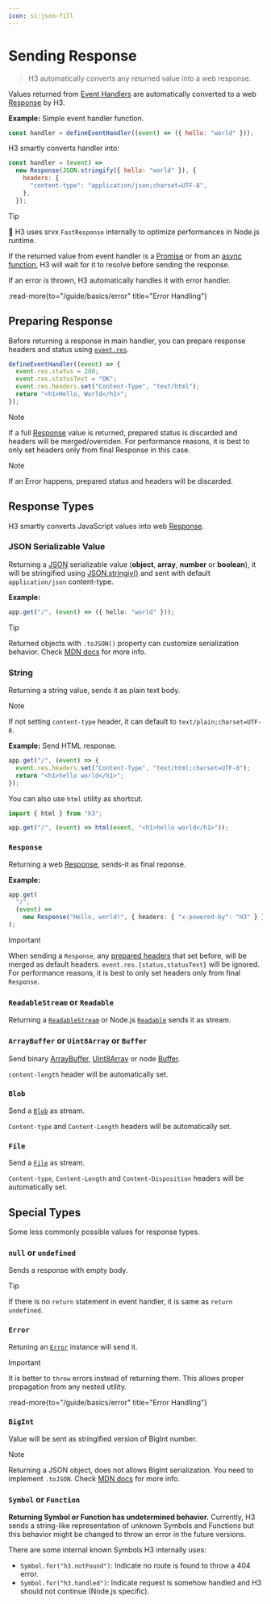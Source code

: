 ```yaml
---
icon: si:json-fill
---
```


# Sending Response

> H3 automatically converts any returned value into a web response.

Values returned from [Event Handlers](/guide/basics/handler) are automatically converted to a web [Response](https://developer.mozilla.org/en-US/docs/Web/API/Response) by H3.

**Example:** Simple event handler function.

```js
const handler = defineEventHandler((event) => ({ hello: "world" }));
```

H3 smartly converts handler into:

```js
const handler = (event) =>
  new Response(JSON.stringify({ hello: "world" }), {
    headers: {
      "content-type": "application/json;charset=UTF-8",
    },
  });
```

> [!TIP]
> 🚀 H3 uses srvx `FastResponse` internally to optimize performances in Node.js runtime.

If the returned value from event handler is a [Promise](https://developer.mozilla.org/en-US/docs/Web/JavaScript/Reference/Global_Objects/Promise) or from an [async function](https://developer.mozilla.org/en-US/docs/Web/JavaScript/Reference/Statements/async_function), H3 will wait for it to resolve before sending the response.

If an error is thrown, H3 automatically handles it with error handler.

:read-more{to="/guide/basics/error" title="Error Handling"}

## Preparing Response

Before returning a response in main handler, you can prepare response headers and status using [`event.res`](/guide/api/h3event#eventres).

```js
defineEventHandler((event) => {
  event.res.status = 200;
  event.res.statusText = "OK";
  event.res.headers.set("Content-Type", "text/html");
  return "<h1>Hello, World</h1>";
});
```

> [!NOTE]
> If a full [Response](https://developer.mozilla.org/en-US/docs/Web/API/Response/Response) value is returned, prepared status is discarded and headers will be merged/overriden. For performance reasons, it is best to only set headers only from final Response in this case.

> [!NOTE]
> If an Error happens, prepared status and headers will be discarded.

## Response Types

H3 smartly converts JavaScript values into web [Response](https://developer.mozilla.org/en-US/docs/Web/API/Response/Response).

### JSON Serializable Value

Returning a [JSON](https://developer.mozilla.org/en-US/docs/Web/JavaScript/Reference/Global_Objects/JSON) serializable value (**object**, **array**, **number** or **boolean**), it will be stringified using [JSON.stringiy()](https://developer.mozilla.org/en-US/docs/Web/JavaScript/Reference/Global_Objects/JSON/stringify) and sent with default `application/json` content-type.

**Example:**

```ts
app.get("/", (event) => ({ hello: "world" }));
```

> [!TIP]
> Returned objects with `.toJSON()` property can customize serialization behavior. Check [MDN docs](https://developer.mozilla.org/en-US/docs/Web/JavaScript/Reference/Global_Objects/JSON/stringify) for more info.

### String

Returning a string value, sends it as plain text body.

> [!NOTE]
> If not setting `content-type` header, it can default to `text/plain;charset=UTF-8`.

**Example:** Send HTML response.

```ts
app.get("/", (event) => {
  event.res.headers.set("Content-Type", "text/html;charset=UTF-8");
  return "<h1>hello world</h1>";
});
```

You can also use `html` utility as shortcut.

```js
import { html } from "h3";

app.get("/", (event) => html(event, "<h1>hello world</h1>"));
```

### `Response`

Returning a web [Response](https://developer.mozilla.org/en-US/docs/Web/API/Response/Response), sends-it as final reponse.

**Example:**

```ts
app.get(
  "/",
  (event) =>
    new Response("Hello, world!", { headers: { "x-powered-by": "H3" } }),
);
```

> [!IMPORTANT]
> When sending a `Response`, any [prepared headers](#preparing-response) that set before, will be merged as default headers. `event.res.{status,statusText}` will be ignored. For performance reasons, it is best to only set headers only from final `Response`.

### `ReadableStream` or `Readable`

Returning a [`ReadableStream`](https://developer.mozilla.org/en-US/docs/Web/API/ReadableStream) or Node.js [`Readable`](https://nodejs.org/api/stream.html#readable-streams) sends it as stream.

### `ArrayBuffer` or `Uint8Array` or `Buffer`

Send binary [ArrayBuffer](https://developer.mozilla.org/en-US/docs/Web/JavaScript/Reference/Global_Objects/ArrayBuffer), [Uint8Array](https://developer.mozilla.org/en-US/docs/Web/JavaScript/Reference/Global_Objects/Uint8Array) or node [Buffer](https://nodejs.org/api/buffer.html#buffer).

`content-length` header will be automatically set.

### `Blob`

Send a [`Blob`](https://developer.mozilla.org/en-US/docs/Web/API/Blob) as stream.

`Content-type` and `Content-Length` headers will be automatically set.

### `File`

Send a [`File`](https://developer.mozilla.org/en-US/docs/Web/API/File) as stream.

`Content-type`, `Content-Length` and `Content-Disposition` headers will be automatically set.

## Special Types

Some less commonly possible values for response types.

### `null` or `undefined`

Sends a response with empty body.

> [!TIP]
> If there is no `return` statement in event handler, it is same as `return undefined`.

### `Error`

Retuning an [`Error`](https://developer.mozilla.org/en-US/docs/Web/JavaScript/Reference/Global_Objects/Error) instance will send it.

> [!IMPORTANT]
> It is better to `throw` errors instead of returning them. This allows proper propagation from any nested utility.

:read-more{to="/guide/basics/error" title="Error Handling"}

### `BigInt`

Value will be sent as stringified version of BigInt number.

> [!NOTE]
> Returning a JSON object, does not allows BigInt serialization. You need to implement `.toJSON`. Check [MDN docs](https://developer.mozilla.org/en-US/docs/Web/JavaScript/Reference/Global_Objects/JSON/stringify) for more info.

### `Symbol` or `Function`

**Returning Symbol or Function has undetermined behavior.** Currently, H3 sends a string-like representation of unknown Symbols and Functions but this behavior might be changed to throw an error in the future versions.

There are some internal known Symbols H3 internally uses:

- `Symbol.for("h3.notFound")`: Indicate no route is found to throw a 404 error.
- `Symbol.for("h3.handled")`: Indicate request is somehow handled and H3 should not continue (Node.js specific).
